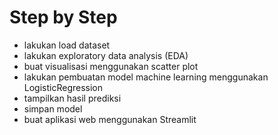 # Step by Step 
- lakukan load dataset
- lakukan exploratory data analysis (EDA)
- buat visualisasi menggunakan scatter plot
- lakukan pembuatan model machine learning menggunakan LogisticRegression
- tampilkan hasil prediksi
- simpan model
- buat aplikasi web menggunakan Streamlit
